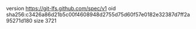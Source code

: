 version https://git-lfs.github.com/spec/v1
oid sha256:c3426a86d21b5c00f4608948d2755d75d60f57e0182e32387d7ff2a95271d180
size 3721
